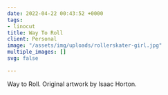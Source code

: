 ```yaml
---
date: 2022-04-22 00:43:52 +0000
tags:
- linocut
title: Way To Roll
client: Personal
image: "/assets/img/uploads/rollerskater-girl.jpg"
multiple_images: []
svg: false

---
```

Way to Roll. Original artwork by Isaac Horton.